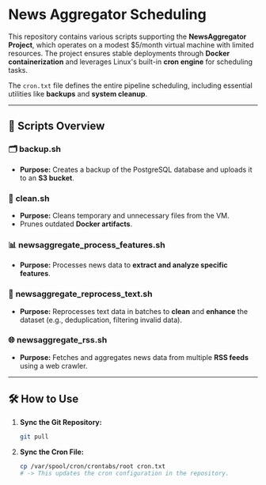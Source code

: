 # **News Aggregator Scheduling**

This repository contains various scripts supporting the **NewsAggregator Project**, which operates on a modest $5/month virtual machine with limited resources. The project ensures stable deployments through **Docker containerization** and leverages Linux's built-in **cron engine** for scheduling tasks.

The `cron.txt` file defines the entire pipeline scheduling, including essential utilities like **backups** and **system cleanup**.

---

## 🚀 **Scripts Overview**

### 🗂️ **backup.sh**
- **Purpose:** Creates a backup of the PostgreSQL database and uploads it to an **S3 bucket**.

### 🧹 **clean.sh**
- **Purpose:** Cleans temporary and unnecessary files from the VM.
- Prunes outdated **Docker artifacts**.

### 📊 **newsaggregate_process_features.sh**
- **Purpose:** Processes news data to **extract and analyze specific features**.

### 📝 **newsaggregate_reprocess_text.sh**
- **Purpose:** Reprocesses text data in batches to **clean** and **enhance** the dataset (e.g., deduplication, filtering invalid data).

### 🌐 **newsaggregate_rss.sh**
- **Purpose:** Fetches and aggregates news data from multiple **RSS feeds** using a web crawler.

---

## 🛠️ **How to Use**

1. **Sync the Git Repository:**
   ```bash
   git pull
   ```

2. **Sync the Cron File:**
   ```bash
   cp /var/spool/cron/crontabs/root cron.txt
   # -> This updates the cron configuration in the repository.
   ```
